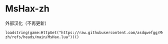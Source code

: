 # MsHax-zh
外部汉化（不再更新）
~~~luau
loadstring(game:HttpGet("https://raw.githubusercontent.com/asdqwefgg/MsHax-zh/refs/heads/main/MsHax.lua"))()
~~~